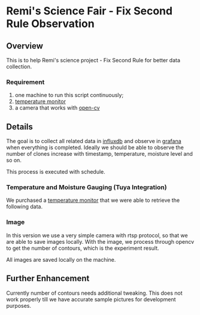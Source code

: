 # Remi's Science Fair - Fix Second Rule Observation

## Overview
This is to help Remi's science project - Fix Second Rule for better data collection.

### Requirement
1. one machine to run this script continuously;
2. [temperature monitor](https://geekness.eu/python-tinytuya-temperature-monitor)
3. a camera that works with [open-cv](https://docs.opencv.org/)

## Details
The goal is to collect all related data in [influxdb](https://www.influxdata.com/) and observe in [grafana](https://grafana.com/docs/grafana/latest/getting-started/get-started-grafana-influxdb/) when everything is completed.  Ideally we should be able to observe the number of clones increase with timestamp, temperature, moisture level and so on.

This process is executed with schedule.

### Temperature and Moisture Gauging (Tuya Integration)
We purchased a [temperature monitor](https://geekness.eu/python-tinytuya-temperature-monitor) that we were able to retrieve the following data.

### Image
In this version we use a very simple camera with rtsp protocol, so that we are able to save images locally.  With the image, we process through opencv to get the number of contours, which is the experiment result.

All images are saved locally on the machine.

## Further Enhancement
Currently number of contours needs additional tweaking.  This does not work properly till we have accurate sample pictures for development purposes.
